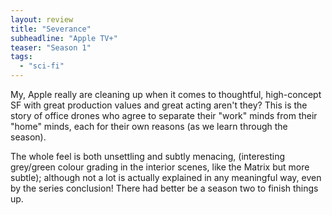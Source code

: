 ```yaml
---
layout: review
title: "Severance"
subheadline: "Apple TV+"
teaser: "Season 1"
tags:
  - "sci-fi"
---
```


My, Apple really are cleaning up when it comes to thoughtful, high-concept SF with great production
values and great acting aren't they? This is the story of office drones who agree to separate their
"work" minds from their "home" minds, each for their own reasons (as we learn through the season).

The whole feel is both unsettling and subtly menacing,
(interesting grey/green colour grading in the interior scenes, like the Matrix but more subtle);
although not a lot is actually explained
in any meaningful way, even by the series conclusion! There had better be a season two to finish
things up.